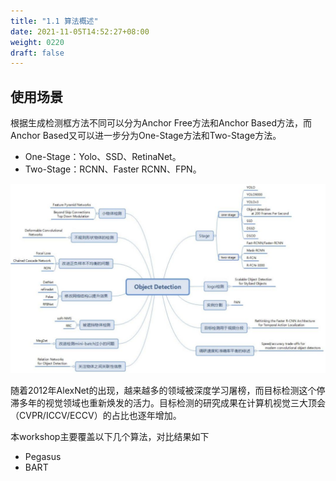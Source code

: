 ```yaml
---
title: "1.1 算法概述"
date: 2021-11-05T14:52:27+08:00
weight: 0220
draft: false
---
```


## 使用场景

根据生成检测框方法不同可以分为Anchor Free方法和Anchor Based方法，而Anchor Based又可以进一步分为One-Stage方法和Two-Stage方法。

* One-Stage：Yolo、SSD、RetinaNet。
* Two-Stage：RCNN、Faster RCNN、FPN。  

![](algo.png)

随着2012年AlexNet的出现，越来越多的领域被深度学习屠榜，而目标检测这个停滞多年的视觉领域也重新焕发的活力。目标检测的研究成果在计算机视觉三大顶会（CVPR/ICCV/ECCV）的占比也逐年增加。


本workshop主要覆盖以下几个算法，对比结果如下
* Pegasus
* BART
